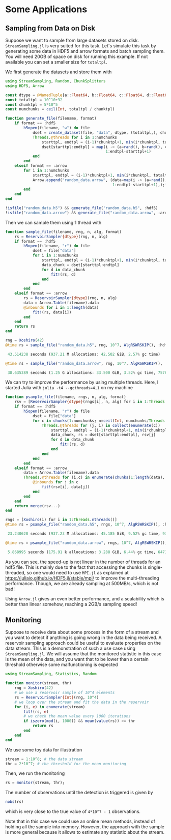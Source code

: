 
# Some Applications

## Sampling from Data on Disk

Suppose we want to sample from large datasets stored on disk. `StreamSampling.jl`
is very suited for this task. Let's simulate this task by generating some data in 
HDF5 and arrow formats and batch sampling them. You will need 20GB of space on disk
for running this example. If not available you can set a smaller size for `totaltpl`.

We first generate the datasets and store them with


```julia
using StreamSampling, Random, ChunkSplitters
using HDF5, Arrow

const dtype = @NamedTuple{a::Float64, b::Float64, c::Float64, d::Float64}
const totaltpl = 10^10÷32
const chunktpl = 5*10^5
const numchunks = ceil(Int, totaltpl / chunktpl)

function generate_file(filename, format)
    if format == :hdf5
        h5open(filename, "w") do file
            dset = create_dataset(file, "data", dtype, (totaltpl,), chunk=(chunktpl,))
            Threads.@threads for i in 1:numchunks
                starttpl, endtpl = (i-1)*chunktpl+1, min(i*chunktpl, totaltpl)
                dset[starttpl:endtpl] = map(i -> (a=rand(), b=rand(), c=rand(), d=rand()), 
                                            1:endtpl-starttpl+1)
            end
        end
    elseif format == :arrow
        for i in 1:numchunks
            starttpl, endtpl = (i-1)*chunktpl+1, min(i*chunktpl, totaltpl)
            Arrow.append("random_data.arrow", (data=map(i -> (a=rand(), b=rand(), c=rand(), d=rand()), 
                                               1:endtpl-starttpl+1),);file=false)
        end
    end
end

!isfile("random_data.h5") && generate_file("random_data.h5", :hdf5)
!isfile("random_data.arrow") && generate_file("random_data.arrow", :arrow)
```

Then we can sample them using 1 thread with

```julia
function sample_file(filename, rng, n, alg, format)
    rs = ReservoirSampler{dtype}(rng, n, alg)
    if format == :hdf5
        h5open(filename, "r") do file
            dset = file["data"]
            for i in 1:numchunks
                starttpl, endtpl = (i-1)*chunktpl+1, min(i*chunktpl, totaltpl)
                data_chunk = dset[starttpl:endtpl]
                for d in data_chunk
                    fit!(rs, d)
                end
            end
        end
    elseif format == :arrow
        rs = ReservoirSampler{dtype}(rng, n, alg)
        data = Arrow.Table(filename).data
        @inbounds for i in 1:length(data)
            fit!(rs, data[i])
        end
    end
    return rs
end

rng = Xoshiro(42)
@time rs = sample_file("random_data.h5", rng, 10^7, AlgRSWRSKIP(), :hdf5)
```
```julia
 43.514238 seconds (937.21 M allocations: 42.502 GiB, 2.57% gc time)
```
```julia
@time rs = sample_file("random_data.arrow", rng, 10^7, AlgRSWRSKIP(), :arrow)
```
```julia
 38.635389 seconds (1.25 G allocations: 33.500 GiB, 3.52% gc time, 75763 lock conflicts)
```

We can try to improve the performance by using multiple threads. Here, I started Julia
with `julia -t4 --gcthreads=4,1` on my machine

```julia
function psample_file(filename, rngs, n, alg, format)
    rsv = [ReservoirSampler{dtype}(rngs[i], n, alg) for i in 1:Threads.nthreads()]
    if format == :hdf5
        h5open(filename, "r") do file
            dset = file["data"]
            for c in chunks(1:numchunks; n=ceil(Int, numchunks/Threads.nthreads()))
                Threads.@threads for (j, i) in collect(enumerate(c))
                    starttpl, endtpl = (i-1)*chunktpl+1, min(i*chunktpl, totaltpl)
                    data_chunk, rs = dset[starttpl:endtpl], rsv[j]
                    for d in data_chunk
                        fit!(rs, d)
                    end
                end
            end
        end
    elseif format == :arrow
        data = Arrow.Table(filename).data
        Threads.@threads for (i,c) in enumerate(chunks(1:length(data), n=Threads.nthreads()))
            @inbounds for j in c
                fit!(rsv[i], data[j])
            end
        end
    end
    return merge(rsv...)
end

rngs = [Xoshiro(i) for i in 1:Threads.nthreads()]
@time rs = psample_file("random_data.h5", rngs, 10^7, AlgRSWRSKIP(), :hdf5)
```
```julia
 23.240628 seconds (937.23 M allocations: 45.185 GiB, 9.52% gc time, 9375 lock conflicts)
```
```julia
@time rs = psample_file("random_data.arrow", rngs, 10^7, AlgRSWRSKIP(), :arrow)
```
```julia
 5.868995 seconds (175.91 k allocations: 3.288 GiB, 6.44% gc time, 64714 lock conflicts)
```

As you can see, the speed-up is not linear in the number of threads for an hdf5 file. This is
mainly due to the fact that accessing the chunks is single-threaded, so one would need to use
`MPI.jl` as  explained at https://juliaio.github.io/HDF5.jl/stable/mpi/ to improve the multi-threading
performance. Though, we are already sampling at 500MB/s, which is not bad!

Using `Arrow.jl` gives an even better performance, and a scalability which is better than
linear somehow, reaching a 2GB/s sampling speed!

## Monitoring

Suppose to receive data about some process in the form of a stream and you want
to detect if anything is going wrong in the data being received. A reservoir 
sampling approach could be useful to evaluate properties on the data stream. 
This is a demonstration of such a use case using `StreamSampling.jl`. We will
assume that the monitored statistic in this case is the mean of the data, and 
you want that to be lower than a certain threshold otherwise some malfunctioning
is expected

```julia
using StreamSampling, Statistics, Random

function monitor(stream, thr)
    rng = Xoshiro(42)
    # we use a reservoir sample of 10^4 elements
    rs = ReservoirSampler{Int}(rng, 10^4)
    # we loop over the stream and fit the data in the reservoir
    for (i, e) in enumerate(stream)
        fit!(rs, e)
        # we check the mean value every 1000 iterations
        if iszero(mod(i, 1000)) && mean(value(rs)) >= thr
            return rs
        end
    end
end
```

We use some toy data for illustration

```julia
stream = 1:10^8; # the data stream
thr = 2*10^7; # the threshold for the mean monitoring
```

Then, we run the monitoring

```julia
rs = monitor(stream, thr);
```

The number of observations until the detection is triggered is
given by

```julia
nobs(rs)
```

which is very close to the true value of `4*10^7 - 1` observations.

Note that in this case we could use an online mean methods, 
instead of holding all the sample into memory. However, 
the approach with the sample is more general because it
allows to estimate any statistic about the stream. 
